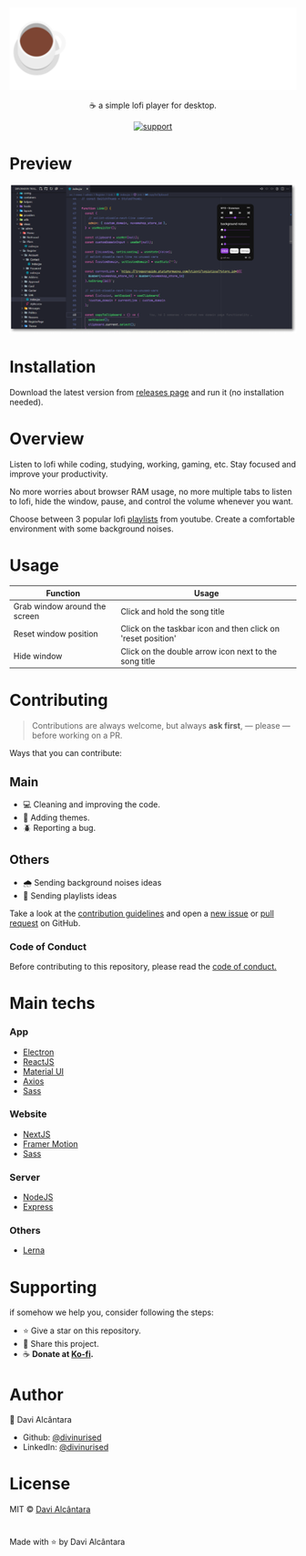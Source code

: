 <p align="center">
  <a href="https://unform.dev">
    <img src="./.github/logo.svg" alt="lofi me" />
  </a>
</p>

<p align="center">☕ a simple lofi player for desktop.</p>

<div align="center">

[![support](https://img.shields.io/badge/support%20on-Ko--fi-9345d3?style=for-the-badge&logoColor=white&logo=ko-fi)](https://ko-fi.com/divinurised)

</div>

# Preview

<p align="center">
  <img alt="preview" src="./.github/preview-2.png" >
</p>

# Installation

Download the latest version from [releases page](https://github.com/divinurised/lofi-me/releases) and run it (no installation needed).

# Overview

Listen to lofi while coding, studying, working, gaming, etc. Stay focused and improve your productivity.

No more worries about browser RAM usage, no more multiple tabs to listen to lofi, hide the window, pause, and control the volume whenever you want.

Choose between 3 popular lofi [playlists](https://lofi-me.vercel.app) from youtube. Create a comfortable environment with some background noises.

# Usage

<table>
  <thead>
    <tr>
      <th>Function</th>
      <th>Usage</th>
    </tr>
  </thead>
  <tbody>
    <tr>
      <td>Grab window around the screen</td>
      <td>Click and hold the song title</td>
    </tr>
    <tr>
      <td>Reset window position</td>
      <td>Click on the taskbar icon and then click on 'reset position'</td>
    </tr>
    <tr>
      <td>Hide window</td>
      <td>Click on the double arrow icon next to the song title</td>
    </tr>
  </tbody>
</table>

# Contributing

> Contributions are always welcome, but always **ask first**, — please — before working on a PR.

Ways that you can contribute:

## Main

- 💻 Cleaning and improving the code.
- 💅 Adding themes.
- 🪲 Reporting a bug.

## Others

- 🌧️ Sending background noises ideas
- 🎵 Sending playlists ideas

Take a look at the [contribution guidelines](https://github.com/divinurised/lofi-me/CONTRIBUTING.md) and open a [new issue](https://github.com/divinurised/lofi-me/issues) or [pull request](https://github.com/divinurised/lofi-me/pulls) on GitHub.

### Code of Conduct

Before contributing to this repository, please read the [code of conduct.](https://github.com/divinurised/lofi-me/CODE_OF_CONDUCT.md)

# Main techs

### App

- [Electron](https://www.electronjs.org/)
- [ReactJS](https://pt-br.reactjs.org/)
- [Material UI](https://mui.com/pt/)
- [Axios](https://axios-http.com/)
- [Sass](https://sass-lang.com/)

### Website

- [NextJS](https://nextjs.org/)
- [Framer Motion](https://www.framer.com/motion/)
- [Sass](https://sass-lang.com/)

### Server

- [NodeJS](https://nodejs.org/en/)
- [Express](https://expressjs.com/pt-br/)

### Others

- [Lerna](https://lerna.js.org/)

# Supporting

if somehow we help you, consider following the steps:

- ⭐ Give a star on this repository.
- 📣 Share this project.
- ☕ **Donate at [Ko-fi](https://ko-fi.com/divinurised).**

# Author

👤 Davi Alcântara

- Github: [@divinurised](https://github.com/divinurised)
- LinkedIn: [@divinurised](https://linkedin.com/in/divinurised)

# License

MIT © [Davi Alcântara](https://github.com/divinurised/lofi-me/LICENSE.md)

#

Made with <span title="hope">⭐</span> by Davi Alcântara
